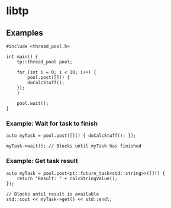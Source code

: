 # libtp

## Examples

```
#include <thread_pool.h>

int main() {
    tp::thread_pool pool;

    for (int i = 0; i < 10; i++) {
        pool.post([]() {
	    doCalcStuff();
	});
    }

    pool.wait();
}
```

### Example: Wait for task to finish

```
auto myTask = pool.post([]() { doCalcStuff(); });

myTask->wait(); // Blocks until myTask has finished
```

### Example: Get task result

```
auto myTask = pool.post<pt::future_task<std::string>>([]() {
    return "Result: " + calcStringValue();
});

// Blocks until result is available
std::cout << myTask->get() << std::endl;
```
